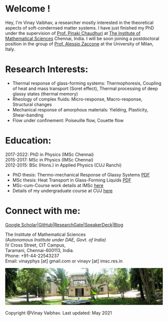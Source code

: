 # Welcome !

Hey, I'm Vinay Vaibhav, a researcher mostly interested in the theoretical aspects of soft-condernsed matter systems. I have just finished my PhD under the supervision of <a href="https://www.imsc.res.in/pinaki_chaudhuri">Prof. Pinaki Chaudhuri</a> at <a href="https://www.imsc.res.in">The Institute of Mathematical Sciences</a> Chennai, India. I will be soon joining a postdoctoral position in the group of <a href="https://www.unimi.it/en/ugov/person/alessio-zaccone">Prof. Alessio Zaccone</a> at the University of Milan, Italy.

# Research Interests:
* Thermal response of glass-forming systems: Thermophoresis, Coupling of heat and mass transport (Soret effect), Thermal processing of deep glassy states (thermal memory)  
* Rheology of complex fluids: Micro-response, Macro-response, Structural changes
* Mechanical response of amorphous materials: Yielding, Plasticity, Shear-banding
* Flow under confinement: Poiseuille flow, Couette flow

<!---
<img src="images/blj.gif" width = "900">
-->

# Education:
2017-2022:	  PhD in Physics (IMSc Chennai)  
2015-2017:	  MSc in Physics (IMSc Chennai)  
2012-2015:	  BSc (Hons.) in Applied Physics (CUJ Ranchi)

* PhD thesis: Thermo-mechanical Response of Glassy Systems <a href="https://www.imsc.res.in/xmlui/handle/123456789/606">PDF</a>
* MSc thesis: Heat Transport in Glass-Forming Liquids <a href="https://github.com/vinayphys/vinayphys.github.io/blob/master/files/masterThesis_vinayVaibhav.pdf">PDF</a>  
* MSc-cum-Course work details at IMSc <a href="https://github.com/vinayphys/vinayphys.github.io/blob/master/files/imsc_courseDetails.pdf">here</a>   
* Details of my undergraduate course at CUJ <a href="https://github.com/vinayphys/vinayphys.github.io/blob/master/files/cuj_CourseDetails.pdf">here</a>

# Connect with me:

[Google Scholar](https://scholar.google.com/citations?user=AicxZvsAAAAJ&hl=hi&oi=ao)|[GitHub](https://github.com/vinayphys)|[ResearchGate](https://www.researchgate.net/profile/Vinay_Vaibhav)|[SpeakerDeck](https://speakerdeck.com/vinayphys)|[Blog]()

The Institute of Mathematical Sciences  
*(Autonomous Institute under DAE, Govt. of India)*  
IV Cross Street, CIT Campus,  
Taramani, Chennai-600113, India.  
Phone: +91-44-22543237  
Email: vinayphys [at] gmail.com or vinayv [at] imsc.res.in

<img src="images/imsc.jpg" width = "900">

Copyright @Vinay Vaibhav.   Last updated: May 2021
